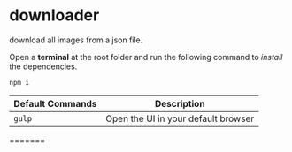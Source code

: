 # downloader
download all images from a json file.

Open a **terminal** at the root folder and run the following command to *install* the dependencies.
```
npm i
```

| Default Commands | Description|
|------------------|------------|
| `gulp` | Open the UI in your default browser |
=======
